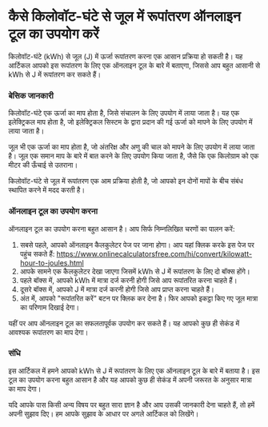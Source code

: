 कैसे किलोवॉट-घंटे से जूल में रूपांतरण ऑनलाइन टूल का उपयोग करें
==============================================================

किलोवॉट-घंटे (kWh) से जूल (J) में ऊर्जा रूपांतरण करना एक आसान प्रक्रिया हो सकती है। यह आर्टिकल आपको इस रूपांतरण के लिए एक ऑनलाइन टूल के बारे में बताएगा, जिससे आप बहुत आसानी से kWh से J में रूपांतरण कर सकते हैं।

### बेसिक जानकारी

किलोवॉट-घंटे एक ऊर्जा का माप होता है, जिसे संचालन के लिए उपयोग में लाया जाता है। यह एक इलेक्ट्रिकल माप होता है, जो इलेक्ट्रिकल सिस्टम के द्वारा प्रदान की गई ऊर्जा को मापने के लिए उपयोग में लाया जाता है।

जूल भी एक ऊर्जा का माप होता है, जो अंतरिक्ष और अणु की चाल को मापने के लिए उपयोग में लाया जाता है। जूल एक समान माप के बारे में बात करने के लिए उपयोग किया जाता है, जैसे कि एक किलोग्राम को एक मीटर की ऊँचाई से उतराना।

किलोवॉट-घंटे से जूल में रूपांतरण एक आम प्रक्रिया होती है, जो आपको इन दोनों मापों के बीच संबंध स्थापित करने में मदद करती है।

### ऑनलाइन टूल का उपयोग करना

ऑनलाइन टूल का उपयोग करना बहुत आसान है। आप सिर्फ निम्नलिखित चरणों का पालन करें:

1. सबसे पहले, आपको ऑनलाइन कैलकुलेटर पेज पर जाना होगा। आप यहां क्लिक करके इस पेज पर पहुंच सकते हैं: <https://www.onlinecalculatorsfree.com/hi/convert/kilowatt-hour-to-joules.html>
2. आपके सामने एक कैलकुलेटर देखा जाएगा जिसमें kWh से J में रूपांतरण के लिए दो बॉक्स होंगे।
3. पहले बॉक्स में, आपको kWh में मात्रा दर्ज करनी होगी जिसे आप रूपांतरित करना चाहते हैं।
4. दूसरे बॉक्स में, आपको J में मात्रा दर्ज करनी होगी जिसे आप प्राप्त करना चाहते हैं।
5. अंत में, आपको "रूपांतरित करें" बटन पर क्लिक कर देना है। फिर आपको इकट्ठा किए गए जूल मात्रा का परिणाम दिखाई देगा।

यहीं पर आप ऑनलाइन टूल का सफलतापूर्वक उपयोग कर सकते हैं। यह आपको कुछ ही सेकंड में आवश्यक रूपांतरण का माप देगा।

### संधि

इस आर्टिकल में हमने आपको kWh से J में रूपांतरण के लिए एक ऑनलाइन टूल के बारे में बताया है। इस टूल का उपयोग करना बहुत आसान है और यह आपको कुछ ही सेकंड में अपनी जरूरत के अनुसार मात्रा का माप देगा।

यदि आपके पास किसी अन्य विषय पर बहुत सारा ज्ञान है और आप उसकी जानकारी देना चाहते हैं, तो हमें अपनी सुझाव दिए। हम आपके सुझाव के आधार पर अगले आर्टिकल को लिखेंगे।